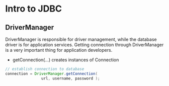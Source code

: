 # Intro to JDBC

## DriverManager

DriverManager is responsible for driver management, while the database driver is for application services. Getting connection through DriverManager is a very important thing for application developers.

* getConnection(...) creates instances of Connection

```java
// establish connection to database                              
connection = DriverManager.getConnection(
                url, username, password );

```

